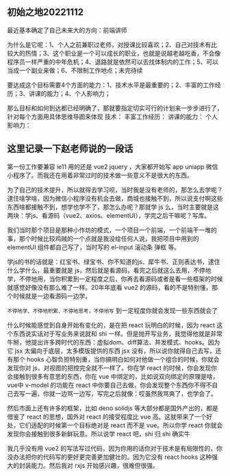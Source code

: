 ## 初始之地20221112

最近基本确定了自己未来大的方向：前端讲师

为什么是它呢：1、个人之前兼职过老师，对授课比较喜欢；2、自己对技术有比较大的热情；3、这个职业是一个可以成长的职业，也就是说越老越吃香，不会像程序员一样严重的中年危机；4、退路就是依然可以去找体制内的工作；5、可以当成一个副业来做；6、不限制工作地点；未完待续

要达成这个目标需要4个方面的能力：1、技术水平是最重要的；2、丰富的工作经历；3、讲课的能力；4、个人影响力；

那么目标和如何到达都已经明确了，那就要指定切实可行的计划来一步步进行了，针对每个方面用具体思维导图来体现
技术：
丰富工作经历：
讲课的能力：
个人影响力：


## 这里记录一下赵老师说的一段话
第一份工作要兼容 ie11 用的还是 vue2 jquery ，大家都开始写 app uniapp 微信小程序了。而我还在用着非常过时的技术做一些意义不是很大的东西。

为了自己的技术提升，所以就得去学习呗，当时我是没有老师的，那怎么去学呢？逮住啥学啥，因为微信小程序没有机会去做，商城也接触不到，所以说支付啊这些东西啥都接触不到，想学也学不了，那怎么办呢？那就学 js 么，当时主要就是这两块：学js、看源码（vue2、axios、elementUI），学完之后干嘛呢？写库。

我们当时那个项目是那种小作坊的模式，一个项目一个前端，一个前端干一堆的事，那个时候比较鸡贼的一个点就是我没给任何人说，我把项目中用到的 elementUI 组件都自己写了，当时写的 el-input 滚动条 弹框 等。

学js的书的话就是：红宝书、绿宝书、你不知道的js、犀牛书、正则表达书，逮住什么学什么，最重要就是 js，然后就是看源码，看完之后就这么去用，不停地学，不停地用，当你积累到一定程度之后，你再去看源码或者是看一些框架的时候就感觉好像没有那么难了一样。20年年底看 vue2 的源码，看的不是特别懂，那个时候就是一边看源码一边学。

`不停地学、不停地积累、不停地思考，不停地写` 到一定程度你就会发现一些东西就会了

什么时候能感觉到自身开始有变化的，是在把 react 玩明白的时候，因为 react 这个东西说实话对于写业务来说就和 shi 一样。但是抛开写业务，我觉得他就是非常牛掰，他提出许多跨时代的东西：虚拟dom、diff算法、并发模式、hooks。因为它 jsx 太偏向于底层，太多模版提供的东西 jsx 没有，所以说你就得自己去写，还有那个 hooks 心智负担特别重，当你搞明白如何对他做一个组合的时候，你就会发现你对 js，对视图的把控完全就不一样了。你在学 react 的时候，你会发现你会接触到很多有意思的东西，你在 vue 中绑定的，比如说双向绑定的原理是啥，vue中 v-model 的功能在 react 中你要自己去做，你会发现整个东西你不得不自己去写一遍，你就一边骂一边写，写完之后就像：哎虽然我骂爽了，也学会了。

然后市面上还有许多的框架，比如 deno solidjs 等大部分都是国外产出的，都是借鉴了 react 的思想，国外对 react 的接受程度比 vue 高。这就带来了一个好处，它们适配的时候第一个目标绝对是 react 而不是 vue。所以你学 react 你就会发现你会接触到很多新鲜玩意。所以说学 react 吧，shi 归 shi 确实牛

我几乎没有用 vue2 的写法写过代码，因为你用的话你对于技术是有局限性的，你没办法把你的代码写的更好更完善更加健壮的。因为它没有 react hooks 这种强大的封装能力。然后我对 rxjs 开始感兴趣，很难但很强。

